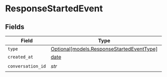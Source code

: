 # ResponseStartedEvent


## Fields

| Field                                                                              | Type                                                                               | Required                                                                           | Description                                                                        |
| ---------------------------------------------------------------------------------- | ---------------------------------------------------------------------------------- | ---------------------------------------------------------------------------------- | ---------------------------------------------------------------------------------- |
| `type`                                                                             | [Optional[models.ResponseStartedEventType]](../models/responsestartedeventtype.md) | :heavy_minus_sign:                                                                 | N/A                                                                                |
| `created_at`                                                                       | [date](https://docs.python.org/3/library/datetime.html#date-objects)               | :heavy_minus_sign:                                                                 | N/A                                                                                |
| `conversation_id`                                                                  | *str*                                                                              | :heavy_check_mark:                                                                 | N/A                                                                                |